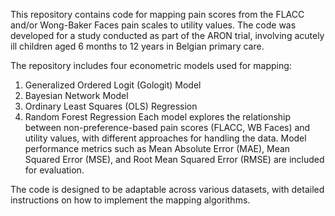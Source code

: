
This repository contains code for mapping pain scores from the FLACC and/or Wong-Baker Faces pain scales to utility values. The code was developed for a study conducted as part of the ARON trial, involving acutely ill children aged 6 months to 12 years in Belgian primary care. 

The repository includes four econometric models used for mapping:

1. Generalized Ordered Logit (Gologit) Model
2. Bayesian Network Model
3. Ordinary Least Squares (OLS) Regression
4. Random Forest Regression
Each model explores the relationship between non-preference-based pain scores (FLACC, WB Faces) and utility values, with different approaches for handling the data. Model performance metrics such as Mean Absolute Error (MAE), Mean Squared Error (MSE), and Root Mean Squared Error (RMSE) are included for evaluation.

The code is designed to be adaptable across various datasets, with detailed instructions on how to implement the mapping algorithms.

